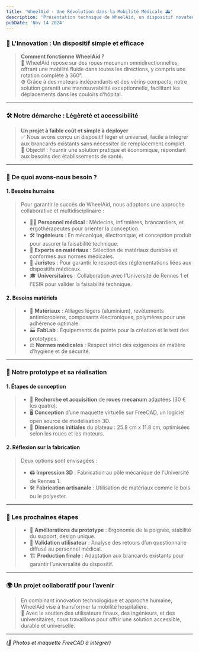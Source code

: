 ```yaml
---
title: 'WheelAid - Une Révolution dans la Mobilité Médicale 🚑'
description: 'Présentation technique de WheelAid, un dispositif novateur pour la mobilité des brancards.'
pubDate: 'Nov 14 2024'
---
```


### 🌟 **L'Innovation : Un dispositif simple et efficace**  
> **Comment fonctionne WheelAid ?**  
> 🔧 WheelAid repose sur des roues mecanum omnidirectionnelles, offrant une mobilité fluide dans toutes les directions, y compris une rotation complète à 360°.  
> ⚙️ Grâce à des moteurs indépendants et des vérins compacts, notre solution garantit une manœuvrabilité exceptionnelle, facilitant les déplacements dans les couloirs d’hôpital.

---

### 🛠️ **Notre démarche : Légèreté et accessibilité**  
> **Un projet à faible coût et simple à déployer**  
> ✅ Nous avons conçu un dispositif léger et universel, facile à intégrer aux brancards existants sans nécessiter de remplacement complet.  
> 🎯 Objectif : Fournir une solution pratique et économique, répondant aux besoins des établissements de santé.

---

### 🤝 **De quoi avons-nous besoin ?**

#### **1. Besoins humains**  
> Pour garantir le succès de WheelAid, nous adoptons une approche collaborative et multidisciplinaire :  
> - 👩‍⚕️ **Personnel médical** : Médecins, infirmières, brancardiers, et ergothérapeutes pour orienter la conception.  
> - 🛠️ **Ingénieurs** : En mécanique, électronique, et conception produit pour assurer la faisabilité technique.  
> - 🧪 **Experts en matériaux** : Sélection de matériaux durables et conformes aux normes médicales.  
> - 📜 **Juristes** : Pour garantir le respect des réglementations liées aux dispositifs médicaux.  
> - 🎓 **Universitaires** : Collaboration avec l’Université de Rennes 1 et l’ESIR pour valider la faisabilité technique.

#### **2. Besoins matériels**  
> - 🧱 **Matériaux** : Alliages légers (aluminium), revêtements antimicrobiens, composants électroniques, polymères pour une adhérence optimale.  
> - 🏭 **FabLab** : Équipements de pointe pour la création et le test des prototypes.  
> - ⚖️ **Normes médicales** : Respect strict des exigences en matière d’hygiène et de sécurité.

---

### 🧩 **Notre prototype et sa réalisation**

#### **1. Étapes de conception**  
> - 🔄 **Recherche et acquisition** de **roues mecanum** adaptées (30 € les quatre).  
> - 🖥️ **Conception** d’une maquette virtuelle sur FreeCAD, un logiciel open source de modélisation 3D.  
> - 📐 **Dimensions initiales** du plateau : 25.8 cm x 11.8 cm, optimisées selon les roues et les moteurs.

#### **2. Réflexion sur la fabrication**  
> Deux options sont envisagées :  
> - 🖨️ **Impression 3D** : Fabrication au pôle mécanique de l’Université de Rennes 1.  
> - 🛠️ **Fabrication artisanale** : Utilisation de matériaux comme le bois ou le polyester.

---

### 🚀 **Les prochaines étapes**  
> - 🔧 **Améliorations du prototype** : Ergonomie de la poignée, stabilité du support, design unique.  
> - 🧪 **Validation utilisateur** : Analyse des retours d’un questionnaire diffusé au personnel médical.  
> - 🏗️ **Production finale** : Adaptation aux brancards existants pour garantir l’universalité du dispositif.

---

### 🌍 **Un projet collaboratif pour l’avenir**  
> En combinant innovation technologique et approche humaine, WheelAid vise à transformer la mobilité hospitalière.  
> 🤝 Avec le soutien des utilisateurs finaux, des ingénieurs, et des universitaires, nous travaillons pour offrir une solution accessible, durable et universelle.

---

*(📸 Photos et maquette FreeCAD à intégrer)*